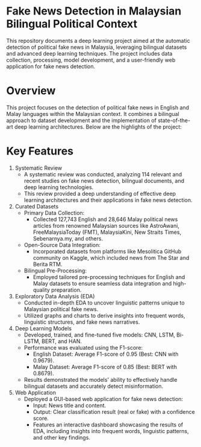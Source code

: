 # Fake News Detection in Malaysian Bilingual Political Context
This repository documents a deep learning project aimed at the automatic detection of political fake news in Malaysia, leveraging bilingual datasets and advanced deep learning techniques. The project includes data collection, processing, model development, and a user-friendly web application for fake news detection.

# Overview
This project focuses on the detection of political fake news in English and Malay languages within the Malaysian context. It combines a bilingual approach to dataset development and the implementation of state-of-the-art deep learning architectures. Below are the highlights of the project:

# Key Features
1. Systematic Review
    - A systematic review was conducted, analyzing 114 relevant and recent studies on fake news detection, bilingual documents, and deep learning technologies.
    - This review provided a deep understanding of effective deep learning architectures and their applications in fake news detection.
2. Curated Datasets
    - Primary Data Collection:
      - Collected 127,743 English and 28,646 Malay political news articles from renowned Malaysian sources like AstroAwani, FreeMalaysiaToday (FMT), MalaysiaKini, New Straits Times, Sebenarnya.my, and others.
    - Open-Source Data Integration:
      - Incorporated datasets from platforms like Mesolitica GitHub community on Kaggle, which included news from The Star and Berita RTM.
    - Bilingual Pre-Processing:
      - Employed tailored pre-processing techniques for English and Malay datasets to ensure seamless data integration and high-quality preparation.
3. Exploratory Data Analysis (EDA)
    - Conducted in-depth EDA to uncover linguistic patterns unique to Malaysian political fake news.
    - Utilized graphs and charts to derive insights into frequent words, linguistic structures, and fake news narratives.
4. Deep Learning Models
    - Developed, trained, and fine-tuned five models: CNN, LSTM, Bi-LSTM, BERT, and HAN.
    - Performance was evaluated using the F1-score:
      - English Dataset: Average F1-score of 0.95 (Best: CNN with 0.9679).
      - Malay Dataset: Average F1-score of 0.85 (Best: BERT with 0.8679).
    - Results demonstrated the models' ability to effectively handle bilingual datasets and accurately detect misinformation.
5. Web Application
    - Deployed a GUI-based web application for fake news detection:
      - Input: News title and content.
      - Output: Clear classification result (real or fake) with a confidence score.
      - Features an interactive dashboard showcasing the results of EDA, including insights into frequent words, linguistic patterns, and other key findings.
